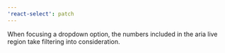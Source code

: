 ```yaml
---
'react-select': patch
---
```


When focusing a dropdown option, the numbers included in the aria live region take filtering into consideration.

